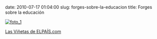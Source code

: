 date: 2010-07-17 01:04:00
slug: forges-sobre-la-educacion
title: Forges sobre la educación

    

[![foto_1][1]][1]

[Las Viñetas de ELPAÍS.com](http://www.elpais.com/vineta/?autor=Forges&d_date=20090323&anchor=elpporopivin&k=Forges)

  

[1]: file:///Users/jjdenis/jjdenis.github.com/static/2010-07-17-forges-sobre-la-educacion_foto1.gif
